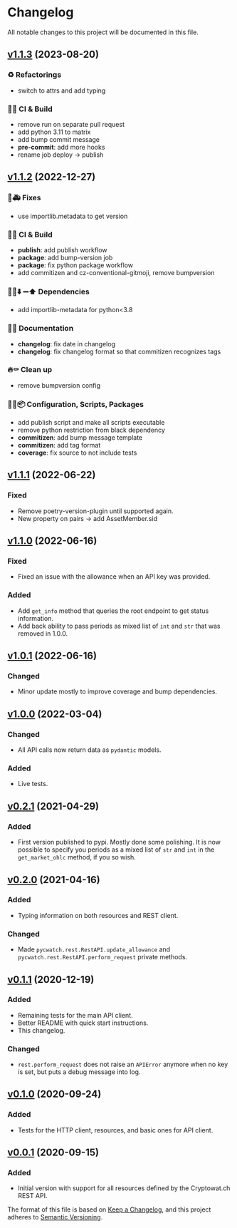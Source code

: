 # Changelog

All notable changes to this project will be documented in this file.

## [v1.1.3][1.1.3] (2023-08-20)

### ♻️  Refactorings

- switch to attrs and add typing

### 💚👷 CI & Build

- remove run on separate pull request
- add python 3.11 to matrix
- add bump commit message
- **pre-commit**: add more hooks
- rename job deploy -> publish

## [v1.1.2][1.1.2] (2022-12-27)

### 🐛🚑️ Fixes

- use importlib.metadata to get version

### 💚👷 CI & Build

- **publish**: add publish workflow
- **package**: add bump-version job
- **package**: fix python package workflow
- add commitizen and cz-conventional-gitmoji, remove bumpversion

### 📌➕⬇️ ➖⬆️  Dependencies

- add importlib-metadata for python<3.8

### 📝💡 Documentation

- **changelog**: fix date in changelog
- **changelog**: fix changelog format so that commitizen recognizes tags

### 🔥⚰️  Clean up

- remove bumpversion config

### 🔧🔨📦️ Configuration, Scripts, Packages

- add publish script and make all scripts executable
- remove python restriction from black dependency
- **commitizen**: add bump message template
- **commitizen**: add tag format
- **coverage**: fix source to not include tests

## [v1.1.1][1.1.1] (2022-06-22)

### Fixed

- Remove poetry-version-plugin until supported again.
- New property on pairs -> add AssetMember.sid

## [v1.1.0][1.1.0] (2022-06-16)

### Fixed

- Fixed an issue with the allowance when an API key was provided.

### Added

- Add `get_info` method that queries the root endpoint to get status information.
- Add back ability to pass periods as mixed list of `int` and `str` that was removed in 1.0.0.

## [v1.0.1][1.0.1] (2022-06-16)

### Changed

- Minor update mostly to improve coverage and bump dependencies.

## [v1.0.0][1.0.0] (2022-03-04)

### Changed

- All API calls now return data as `pydantic` models.

### Added

- Live tests.

## [v0.2.1][0.2.1] (2021-04-29)

### Added

- First version published to pypi. Mostly done some polishing. It is now possible to specify you periods as a mixed list of `str` and `int` in the `get_market_ohlc` method, if you so wish.

## [v0.2.0][0.2.0] (2021-04-16)

### Added

- Typing information on both resources and REST client.

### Changed

- Made `pycwatch.rest.RestAPI.update_allowance` and `pycwatch.rest.RestAPI.perform_request` private methods.

## [v0.1.1][0.1.1] (2020-12-19)

### Added

- Remaining tests for the main API client.
- Better README with quick start instructions.
- This changelog.

### Changed

- `rest.perform_request` does not raise an `APIError` anymore when no key is set, but puts a debug message into log.

## [v0.1.0][0.1.0] (2020-09-24)

### Added

- Tests for the HTTP client, resources, and basic ones for API client.

## [v0.0.1][0.0.1] (2020-09-15)

### Added

- Initial version with support for all resources defined by the Cryptowat.ch REST API.

The format of this file is based on [Keep a Changelog](https://keepachangelog.com/en/1.0.0/), and this project adheres to [Semantic Versioning](https://semver.org/spec/v2.0.0.html).

[unreleased]: https://github.com/iuvbio/pycwatch/compare/v1.1.3...HEAD
[1.1.3]: https://github.com/iuvbio/pycwatch/compare/v1.1.2...1.1.3
[1.1.2]: https://github.com/iuvbio/pycwatch/compare/v1.1.1...1.1.2
[1.1.1]: https://github.com/iuvbio/pycwatch/compare/v1.1.0...1.1.1
[1.1.0]: https://github.com/iuvbio/pycwatch/compare/v1.0.1...1.1.0
[1.0.1]: https://github.com/iuvbio/pycwatch/compare/v0.2.1...1.0.1
[1.0.0]: https://github.com/iuvbio/pycwatch/compare/v0.2.1...1.0.0
[0.2.1]: https://github.com/iuvbio/pycwatch/compare/v0.2.0...0.2.1
[0.2.0]: https://github.com/iuvbio/pycwatch/compare/v0.1.1...0.2.0
[0.1.1]: https://github.com/iuvbio/pycwatch/compare/v0.1.0...v0.1.1
[0.1.0]: https://github.com/iuvbio/pycwatch/compare/v0.0.1...v0.1.0
[0.0.1]: https://github.com/iuvbio/pycwatch/releases/tag/v0.0.1

